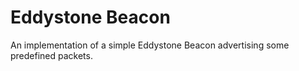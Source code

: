 Eddystone Beacon
================

An implementation of a simple Eddystone Beacon advertising some predefined packets.
